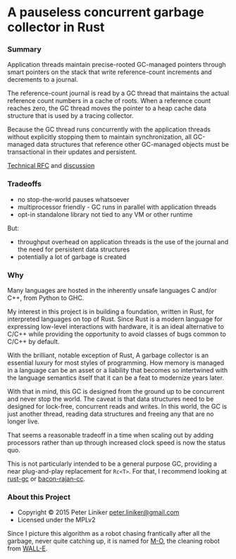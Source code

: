 # A pauseless concurrent garbage collector in Rust

### Summary

Application threads maintain precise-rooted GC-managed pointers through smart
pointers on the stack that write reference-count increments and decrements to a
journal.

The reference-count journal is read by a GC thread that
maintains the actual reference count numbers in a cache of roots. When a
reference count reaches zero, the GC thread moves the pointer to a heap cache
data structure that is used by a tracing collector.

Because the GC thread runs concurrently with the application threads without
explicitly stopping them to maintain synchronization, all GC-managed data
structures that reference other GC-managed objects must be transactional
in their updates and persistent.

[Technical RFC](https://github.com/pliniker/mo-gc/blob/master/doc/Project-RFC.md)
and [discussion](https://github.com/pliniker/mo-gc/issues/1)

### Tradeoffs

* no stop-the-world pauses whatsoever
* multiprocessor friendly - GC runs in parallel with application threads
* opt-in standalone library not tied to any VM or other runtime

But:

* throughput overhead on application threads is the use of the journal and
the need for persistent data structures
* potentially a lot of garbage is created

### Why

Many languages are hosted in the inherently unsafe languages C and/or C++,
from Python to GHC.

My interest in this project is in building a foundation, written in Rust, for
interpreted languages on top of Rust. Since Rust is a modern
language for expressing low-level interactions with hardware, it is an
ideal alternative to C/C++ while providing the opportunity to avoid classes
of bugs common to C/C++ by default.

With the brilliant, notable exception of Rust, A garbage collector is an
essential luxury for most styles of programming. How memory is managed in a
language can be an asset or a liability that becomes so intertwined with
the language semantics itself that it can be a feat to modernize years later.

With that in mind, this GC is designed from the ground up to be concurrent
and never stop the world. The caveat is that data structures
need to be designed for lock-free, concurrent reads and writes. In this world,
the GC is just another thread, reading data structures and freeing any that
are no longer live.

That seems a reasonable tradeoff in a time when scaling out by adding
processors rather than up through increased clock speed is now the status quo.

This is not particularly intended to be a general purpose GC, providing
a near plug-and-play replacement for `Rc<T>`. For that, I recommend looking
at [rust-gc](https://github.com/manishearth/rust-gc) or
[bacon-rajan-cc](https://github.com/fitzgen/bacon-rajan-cc).

### About this Project

* Copyright &copy; 2015 Peter Liniker <peter.liniker@gmail.com>
* Licensed under the MPLv2

Since I picture this algorithm as a robot chasing frantically
after all the garbage, never quite catching up, it is named for
[M-O](http://pixar.wikia.com/wiki/M-O), the cleaning robot from [WALL-E](https://www.youtube.com/watch?v=mfLHhnDzPcc).
